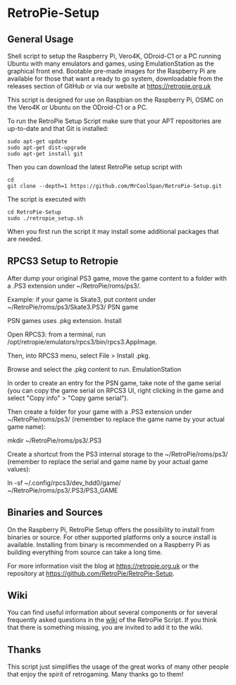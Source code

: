 RetroPie-Setup
==============

General Usage
-------------

Shell script to setup the Raspberry Pi, Vero4K, ODroid-C1 or a PC running Ubuntu with many emulators and games, using EmulationStation as the graphical front end. Bootable pre-made images for the Raspberry Pi are available for those that want a ready to go system, downloadable from the releases section of GitHub or via our website at https://retropie.org.uk

This script is designed for use on Raspbian on the Raspberry Pi, OSMC on the Vero4K or Ubuntu on the ODroid-C1 or a PC.

To run the RetroPie Setup Script make sure that your APT repositories are up-to-date and that Git is installed:

```shell
sudo apt-get update
sudo apt-get dist-upgrade
sudo apt-get install git
```

Then you can download the latest RetroPie setup script with

```shell
cd
git clone --depth=1 https://github.com/MrCoolSpan/RetroPie-Setup.git
```

The script is executed with 

```shell
cd RetroPie-Setup
sudo ./retropie_setup.sh
```

When you first run the script it may install some additional packages that are needed.

RPCS3 Setup to Retropie
-----------------------

After dump your original PS3 game, move the game content to a folder with a .PS3 extension under ~/RetroPie/roms/ps3/.

Example: if your game is Skate3, put content under ~/RetroPie/roms/ps3/Skate3.PS3/
PSN game

PSN games uses .pkg extension.
Install

Open RPCS3: from a terminal, run /opt/retropie/emulators/rpcs3/bin/rpcs3.AppImage.

Then, into RPCS3 menu, select File > Install .pkg.

Browse and select the .pkg content to run.
EmulationStation

In order to create an entry for the PSN game, take note of the game serial (you can copy the game serial on RPCS3 UI, right clicking in the game and select "Copy info" > "Copy game serial").

Then create a folder for your game with a .PS3 extension under ~/RetroPie/roms/ps3/ (remember to replace the game name by your actual game name):

mkdir ~/RetroPie/roms/ps3/<replace-with-your-game-name>.PS3

Create a shortcut from the PS3 internal storage to the ~/RetroPie/roms/ps3/ (remember to replace the serial and game name by your actual game values):

ln -sf  ~/.config/rpcs3/dev_hdd0/game/<serial> ~/RetroPie/roms/ps3/<replace-with-your-game-name>.PS3/PS3_GAME
  
Binaries and Sources
--------------------

On the Raspberry Pi, RetroPie Setup offers the possibility to install from binaries or source. For other supported platforms only a source install is available. Installing from binary is recommended on a Raspberry Pi as building everything from source can take a long time.

For more information visit the blog at https://retropie.org.uk or the repository at https://github.com/RetroPie/RetroPie-Setup.

Wiki
----

You can find useful information about several components or for several frequently asked questions in the [wiki](https://github.com/RetroPie/RetroPie-Setup/wiki) of the RetroPie Script. If you think that there is something missing, you are invited to add it to the wiki.


Thanks
------

This script just simplifies the usage of the great works of many other people that enjoy the spirit of retrogaming. Many thanks go to them!
